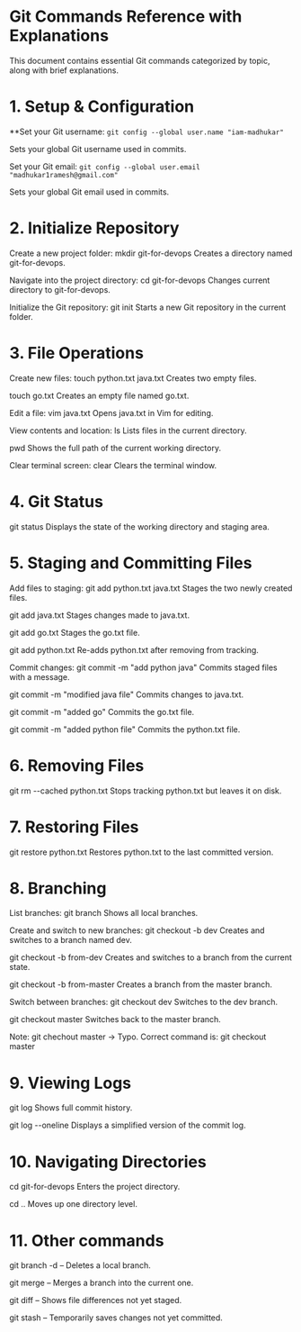 # Git Commands Reference with Explanations
This document contains essential Git commands categorized by topic, along with brief explanations.

# 1. Setup & Configuration
**Set your Git username:
`git config --global user.name "iam-madhukar"`

Sets your global Git username used in commits.

Set your Git email:
`git config --global user.email "madhukar1ramesh@gmail.com"`

Sets your global Git email used in commits.

# 2. Initialize Repository
Create a new project folder:
mkdir git-for-devops
Creates a directory named git-for-devops.

Navigate into the project directory:
cd git-for-devops
Changes current directory to git-for-devops.

Initialize the Git repository:
git init
Starts a new Git repository in the current folder.

# 3. File Operations
Create new files:
touch python.txt java.txt
Creates two empty files.

touch go.txt
Creates an empty file named go.txt.

Edit a file:
vim java.txt
Opens java.txt in Vim for editing.

View contents and location:
ls
Lists files in the current directory.

pwd
Shows the full path of the current working directory.

Clear terminal screen:
clear
Clears the terminal window.

# 4. Git Status
git status
Displays the state of the working directory and staging area.

# 5. Staging and Committing Files
Add files to staging:
git add python.txt java.txt
Stages the two newly created files.

git add java.txt
Stages changes made to java.txt.

git add go.txt
Stages the go.txt file.

git add python.txt
Re-adds python.txt after removing from tracking.

Commit changes:
git commit -m "add python java"
Commits staged files with a message.

git commit -m "modified java file"
Commits changes to java.txt.

git commit -m "added go"
Commits the go.txt file.

git commit -m "added python file"
Commits the python.txt file.

# 6. Removing Files
git rm --cached python.txt
Stops tracking python.txt but leaves it on disk.

# 7. Restoring Files
git restore python.txt
Restores python.txt to the last committed version.

# 8. Branching
List branches:
git branch
Shows all local branches.

Create and switch to new branches:
git checkout -b dev
Creates and switches to a branch named dev.

git checkout -b from-dev
Creates and switches to a branch from the current state.

git checkout -b from-master
Creates a branch from the master branch.

Switch between branches:
git checkout dev
Switches to the dev branch.

git checkout master
Switches back to the master branch.

Note:
git chechout master → Typo. Correct command is: git checkout master

# 9. Viewing Logs
git log
Shows full commit history.

git log --oneline
Displays a simplified version of the commit log.

# 10. Navigating Directories
cd git-for-devops
Enters the project directory.

cd ..
Moves up one directory level.

# 11. Other commands
git branch -d <branch> – Deletes a local branch.

git merge <branch> – Merges a branch into the current one.

git diff – Shows file differences not yet staged.

git stash – Temporarily saves changes not yet committed.
